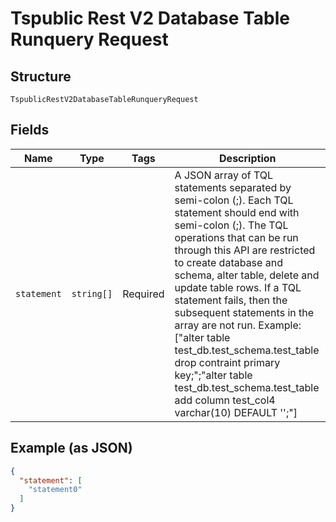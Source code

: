 
# Tspublic Rest V2 Database Table Runquery Request

## Structure

`TspublicRestV2DatabaseTableRunqueryRequest`

## Fields

| Name | Type | Tags | Description |
|  --- | --- | --- | --- |
| `statement` | `string[]` | Required | A JSON array of TQL statements separated by semi-colon (;). Each TQL statement should end with semi-colon (;). The TQL operations that can be run through this API are restricted to create database and schema, alter table, delete and update table rows. If a TQL statement fails, then the subsequent statements in the array are not run. Example: ["alter table test_db.test_schema.test_table drop contraint primary key;";"alter table test_db.test_schema.test_table add column test_col4 varchar(10) DEFAULT '';"] |

## Example (as JSON)

```json
{
  "statement": [
    "statement0"
  ]
}
```

